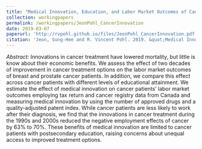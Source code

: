 ```yaml
---
title: "Medical Innovation, Education, and Labor Market Outcomes of Cancer Patients"
collection: workingpapers
permalink: /workingpapers/JeonPohl_CancerInnovation
date: 2019-03-07
paperurl: 'http://rvpohl.github.io/files/JeonPohl_CancerInnovation.pdf'
citation: 'Jeon, Sung-Hee and R. Vincent Pohl. 2019. &quot;Medical Innovation, Education, and Labor Market Outcomes of Cancer Patients.&quot; Unpublished manuscript.'
---
```

<i>Abstract:</i> Innovations in cancer treatment have lowered mortality, but little is know about their economic benefits. We assess the effect of two decades of improvement in cancer treatment options on the labor market outcomes of breast and prostate cancer patients. In addition, we compare this effect across cancer patients with different levels of educational attainment. We estimate the effect of medical innovation on cancer patients’ labor market outcomes employing tax return and cancer registry data from Canada and measuring medical innovation by using the number of approved drugs and a quality-adjusted patent index. While cancer patients are less likely to work after their diagnosis, we find that the innovations in cancer treatment during the 1990s and 2000s reduced the negative employment effects of cancer by 63% to 70%. These benefits of medical innovation are limited to cancer patients with postsecondary education, raising concerns about unequal access to improved treatment options.
